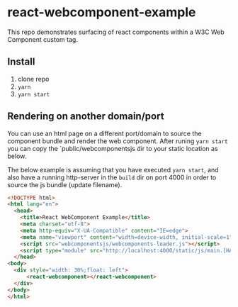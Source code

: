 # react-webcomponent-example

This repo demonstrates surfacing of react components within a W3C Web Component custom tag.

## Install

1. clone repo
2. `yarn`
3. `yarn start`

## Rendering on another domain/port
You can use an html page on a different port/domain to source the component bundle and render the web component.  After runing `yarn start` you can copy the `public/webcomponentsjs dir to your static location as below.

The below example is assuming that you have executed `yarn start`, and also have a running http-server in the `build` dir on port 4000 in order to source the js bundle (update filename).

```html
<!DOCTYPE html>
<html lang="en">
  <head>
    <title>React WebComponent Example</title>
    <meta charset="utf-8">
    <meta http-equiv="X-UA-Compatible" content="IE=edge">
    <meta name="viewport" content="width=device-width, initial-scale=1">
    <script src="webcomponentsjs/webcomponents-loader.js"></script>
    <script type="module" src="http://localhost:4000/static/js/main.[HASH].js"></script>
  </head>
<body>
  <div style="width: 30%;float: left">
      <react-webcomponent></react-webcomponent>
  </div>
</body>
</html>
```
